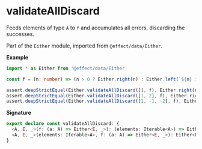 # validateAllDiscard

Feeds elements of type `A` to `f` and accumulates all errors, discarding
the successes.

Part of the `Either` module, imported from `@effect/data/Either`.

**Example**

```ts
import * as Either from '@effect/data/Either'

const f = (n: number) => (n > 0 ? Either.right(n) : Either.left(`${n} is negative`))

assert.deepStrictEqual(Either.validateAllDiscard([], f), Either.right(undefined))
assert.deepStrictEqual(Either.validateAllDiscard([1, 2], f), Either.right(undefined))
assert.deepStrictEqual(Either.validateAllDiscard([1, -1, -2], f), Either.left(['-1 is negative', '-2 is negative']))
```

**Signature**

```ts
export declare const validateAllDiscard: {
  <A, E, _>(f: (a: A) => Either<E, _>): (elements: Iterable<A>) => Either<E[], void>
  <A, E, _>(elements: Iterable<A>, f: (a: A) => Either<E, _>): Either<E[], void>
}
```
